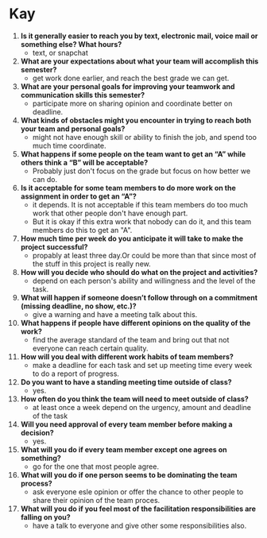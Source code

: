 # Kay

1. __Is it generally easier to reach you by text, electronic mail, voice mail or something else?  What hours?__ 
   * text, or snapchat
1. __What are your expectations about what your team will accomplish this semester?__ 
   * get work done earlier, and reach the best grade we can get.
1. __What are your personal goals for improving your teamwork and communication skills this semester?__ 
   * participate more on sharing opinion and coordinate better on deadline. 
1. __What kinds of obstacles might you encounter in trying to reach both your team and personal goals?__ 
   * might not have enough skill or ability to finish the job, and spend too much time coordinate.
1. __What happens if some people on the team want to get an “A” while others think a “B” will be acceptable?__ 
   * Probably just don't focus on the grade but focus on how better we can do.
1. __Is it acceptable for some team members to do more work on the assignment in order to get an “A”?__ 
   * it depends. It is not acceptable if this team members do too much work that other people don't have enough part. 
   * But it is okay if this extra work that nobody can do it, and this team members do this to get an "A".
1. __How much time per week do you anticipate it will take to make the project successful?__ 
   * propably at least three day.Or could be more than that since most of the stuff in this project is really new.
1. __How will you decide who should do what on the project and activities?__ 
   * depend on each person's ability and willingness and the level of the task.
1. __What will happen if someone doesn’t follow through on a commitment (missing deadline, no show, etc.)?__ 
   * give a warning and have a meeting talk about this.
1. __What happens if people have different opinions on the quality of the work?__ 
   * find the average standard of the team and bring out that not everyone can reach certain quality.
1. __How will you deal with different work habits of team members?__ 
   * make a deadline for each task and set up meeting time every week to do a report of progress.
1. __Do you want to have a standing meeting time outside of class?__ 
   * yes.
1. __How often do you think the team will need to meet outside of class?__ 
   * at least once a week depend on the urgency, amount and deadline of the task
1. __Will you need approval of every team member before making a decision?__ 
   * yes.
1. __What will you do if every team member except one agrees on something?__ 
   * go for the one that most people agree.
1. __What will you do if one person seems to be dominating the team process?__ 
   *  ask everyone esle opinion or offer the chance to other people to share their opinion of the team proces. 
1. __What will you do if you feel most of the facilitation responsibilities are falling on you?__ 
   * have a talk to everyone and give other some responsibilities also.

